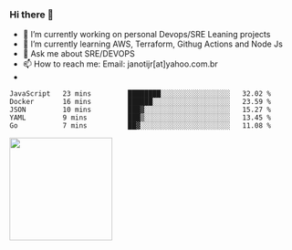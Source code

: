### Hi there 👋


- 🔭 I’m currently working on personal Devops/SRE Leaning projects
- 🌱 I’m currently learning AWS, Terraform, Githug Actions and Node Js
- 💬 Ask me about SRE/DEVOPS
- 📫 How to reach me: Email: janotijr[at]yahoo.com.br
- 
<!--START_SECTION:waka-->
```text
JavaScript   23 mins         ████████░░░░░░░░░░░░░░░░░   32.02 % 
Docker       16 mins         ██████░░░░░░░░░░░░░░░░░░░   23.59 % 
JSON         10 mins         ███▓░░░░░░░░░░░░░░░░░░░░░   15.27 % 
YAML         9 mins          ███▒░░░░░░░░░░░░░░░░░░░░░   13.45 % 
Go           7 mins          ██▓░░░░░░░░░░░░░░░░░░░░░░   11.08 % 
```
<!--END_SECTION:waka-->

<img height="180em" src="https://github-readme-stats.vercel.app/api?username=janoti&show_icons=true&hide_border=true&&count_private=true&include_all_commits=true" />
